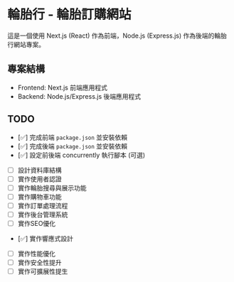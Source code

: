 # 輪胎行 - 輪胎訂購網站

這是一個使用 Next.js (React) 作為前端，Node.js (Express.js) 作為後端的輪胎行網站專案。

## 專案結構

- Frontend: Next.js 前端應用程式
- Backend: Node.js/Express.js 後端應用程式

## TODO
- [✅] 完成前端 `package.json` 並安裝依賴
- [✅] 完成後端 `package.json` 並安裝依賴
- [✅] 設定前後端 concurrently 執行腳本 (可選)
- [ ] 設計資料庫結構
- [ ] 實作使用者認證
- [ ] 實作輪胎搜尋與展示功能
- [ ] 實作購物車功能
- [ ] 實作訂單處理流程 
- [ ] 實作後台管理系統
- [ ] 實作SEO優化
- [✅] 實作響應式設計
- [ ] 實作性能優化
- [ ] 實作安全性提升
- [ ] 實作可擴展性提生
